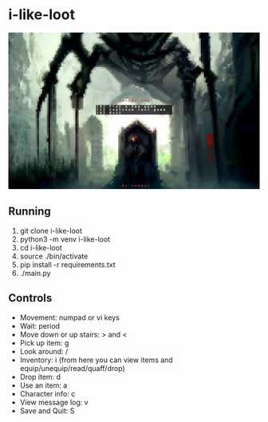 # i-like-loot

![Main Menu](images/screenshots/main_menu.png?raw=true "Main Menu")

## Running

1. git clone i-like-loot
1. python3 -m venv i-like-loot
1. cd i-like-loot
1. source ./bin/activate
1. pip install -r requirements.txt
1. ./main.py

## Controls

* Movement: numpad or vi keys
* Wait: period
* Move down or up stairs: > and <
* Pick up item: g
* Look around: /
* Inventory: i (from here you can view items and equip/unequip/read/quaff/drop)
* Drop item: d
* Use an item: a
* Character info: c
* View message log: v
* Save and Quit: S

